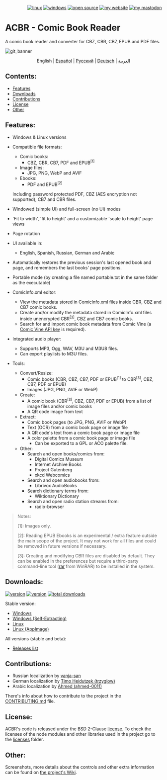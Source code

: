 <p align="right">  
  <a href="#downloads"><img src="https://user-images.githubusercontent.com/8535921/189104931-527ab8bc-8757-4e04-8150-5207d2077bb8.png" title="linux"></a>
  <a href="#downloads"><img src="https://user-images.githubusercontent.com/8535921/189104940-ade062d9-d2e0-4e08-83a4-f34cdb457025.png" title="windows"></a>
  <a href="#license"><img src="https://user-images.githubusercontent.com/8535921/189119543-b1f7cc20-bd0e-44e7-811a-c23b0ccdf767.png" title="open source"></a>
  <a href="http://www.binarynonsense.com/"><img src="https://user-images.githubusercontent.com/8535921/189104953-7ac2d4d1-7d36-483b-8cc9-3568d1cbf6e5.png" title="my website"></a>
  <a href="https://mastodon.social/@binarynonsense"><img src="https://github.com/binarynonsense/comic-book-reader/assets/8535921/053fff88-5e38-4928-8b50-9ecaf1be20f1" title="my mastodon"></a>
</p>

# ACBR - Comic Book Reader

A comic book reader and converter for CBZ, CBR, CB7, EPUB and PDF files.

![git_banner](https://github.com/binarynonsense/comic-book-reader/assets/8535921/a8a7f902-4445-4695-9bc0-bbae4cba78f2)

<p align="center">
  <span>English</span> |
  <a href="./README.es.md">Español</a> | 
  <a href="./README.ru.md">Русский</a> | 
  <a href="./README.de.md">Deutsch</a> | 
  <a href="./README.ar.md">العربية</a>
</p>

## Contents:

- [Features](#features)
- [Downloads](#downloads)
- [Contributions](#contributions)
- [License](#license)
- [Other](#other)

## Features:

- Windows & Linux versions
- Compatible file formats:

  - Comic books:
    - CBZ, CBR, CB7, PDF and EPUB<sup>[1]</sup>
  - Image files:
    - JPG, PNG, WebP and AVIF
  - Ebooks:
    - PDF and EPUB<sup>[2]</sup>

  Including password protected PDF, CBZ (AES encryption not supported), CB7 and CBR files.

- Windowed (simple UI) and full-screen (no UI) modes
- 'Fit to width', 'fit to height' and a customizable 'scale to height' page views
- Page rotation
- UI available in:
  - English, Spanish, Russian, German and Arabic
- Automatically restores the previous session's last opened book and page, and remembers the last books' page positions.
- Portable mode (by creating a file named portable.txt in the same folder as the executable)
- ComicInfo.xml editor:
  - View the metadata stored in ComicInfo.xml files inside CBR, CBZ and CB7 comic books.
  - Create and/or modify the metadata stored in ComicInfo.xml files inside unencrypted CBR<sup>[3]</sup>, CBZ and CB7 comic books.
  - Search for and import comic book metadata from Comic Vine (a [Comic Vine API key](https://comicvine.gamespot.com/api/) is required).
- Integrated audio player:
  - Supports MP3, Ogg, WAV, M3U and M3U8 files.
  - Can export playlists to M3U files.
- Tools:
  - Convert/Resize:
    - Comic books (CBR, CBZ, CB7, PDF or EPUB<sup>[1]</sup> to CBR<sup>[3]</sup>, CBZ, CB7, PDF or EPUB)
    - Images (JPG, PNG, AVIF or WebP)
  - Create:
    - A comic book (CBR<sup>[3]</sup>, CBZ, CB7, PDF or EPUB) from a list of image files and/or comic books
    - A QR code image from text
  - Extract:
    - Comic book pages (to JPG, PNG, AVIF or WebP)
    - Text (OCR) from a comic book page or image file
    - A QR code's text from a comic book page or image file
    - A color palette from a comic book page or image file
      - Can be exported to a GPL or ACO palette file.
  - Other:
    - Search and open books/comics from:
      - Digital Comics Museum
      - Internet Archive Books
      - Project Gutenberg
      - xkcd Webcomics
    - Search and open audiobooks from:
      - Librivox AudioBooks
    - Search dictionary terms from:
      - Wiktionary Dictionary
    - Search and open radio station streams from:
      - radio-browser

> Notes:
>
> [1]: Images only.
>
> [2]: Reading EPUB Ebooks is an experimental / extra feature outside the main scope of the project. It may not work for all files and could be removed in future versions if necessary.
>
> [3]: Creating and modifying CBR files are disabled by default. They can be enabled in the preferences but require a third-party command-line tool ([rar](https://www.win-rar.com/cmd-shell-mode.html?&L=0) from WinRAR) to be installed in the system.

## Downloads:

<a href="https://github.com/binarynonsense/comic-book-reader/releases/latest"><img src="https://shields.io/github/v/release/binarynonsense/comic-book-reader?display_name=tag&label=stable" title="version"></a> <a href="https://github.com/binarynonsense/comic-book-reader/releases"><img src="https://shields.io/github/v/release/binarynonsense/comic-book-reader?display_name=tag&label=latest&include_prereleases" title="version"></a> <a href="https://github.com/binarynonsense/comic-book-reader/releases"><img src="https://shields.io/github/downloads/binarynonsense/comic-book-reader/total?label=downloads" title="total downloads"></a>

Stable version:

- [Windows](https://github.com/binarynonsense/comic-book-reader/releases/latest/download/ACBR_Windows.zip)
- [Windows (Self-Extracting)](https://github.com/binarynonsense/comic-book-reader/releases/latest/download/ACBR_Windows_SelfExtracting.exe)
- [Linux](https://github.com/binarynonsense/comic-book-reader/releases/latest/download/ACBR_Linux.zip)
- [Linux (AppImage)](https://github.com/binarynonsense/comic-book-reader/releases/latest/download/ACBR_Linux_AppImage.zip)

All versions (stable and beta):

- [Releases list](https://github.com/binarynonsense/comic-book-reader/releases)

## Contributions:

- Russian localization by [vanja-san](https://github.com/vanja-san)
- German localization by [Timo Heidutzek (trzyglow)](https://github.com/trzyglow)
- Arabic localization by [Ahmed (ahmed-0011)](https://github.com/ahmed-0011)

There's info about how to contribute to the project in the [CONTRIBUTING.md](../CONTRIBUTING.md) file.

## License:

ACBR's code is released under the BSD 2-Clause [license](../LICENSE). To check the licenses of the node modules and other libraries used in the project go to the [licenses](../licenses/) folder.

## Other:

Screenshots, more details about the controls and other extra information can be found on [the project's Wiki](https://github.com/binarynonsense/comic-book-reader/wiki).
